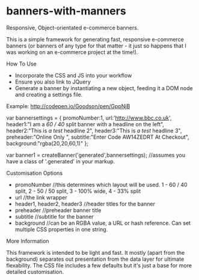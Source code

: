# banners-with-manners
Responsive, Object-orientated e-commerce banners.

This is a simple framework for generating fast, responsive e-commerce banners (or banners of any type for that matter - it just so happens that I was working on an e-commerce project at the time!).

How To Use

- Incorporate the CSS and JS into your workflow
- Ensure you also link to JQuery 
- Generate a banner by instantiating a new object, feeding it a DOM node and creating a settings file.

Example: http://codepen.io/Goodson/pen/GppNjB

var bannersettings = {
  promoNumber:1,
  url:'http://www.bbc.co.uk',
  header1:"<span>I am a </span><em>60 / 40</em> split banner with a headline on the left",
  header2:"<span>This is </span><em>a test</em> headline 2",
  header3:"<span>This is </span><em>a test</em> headline 3",
  preheader:"Online Only ",
  subtitle:"Enter Code <span>AW14ZEDRT</span> At Checkout",
  background:"rgba(20,20,60,1)"
};

var banner1 = createBanner('generated',bannersettings); //assumes you have a class of '.generated' in your markup.

Customisation Options

- promoNumber //this determines which layout will be used.  1 - 60 / 40 split, 2 - 50 / 50 split, 3 - 100% wide, 4 - 33% split
- url //the link wrapper
- header1, header2, header3 //header titles for the banner
- preheader //preheader banner title
- subtitle //subtitle for the banner
- background //can be an RGBA value, a URL or hash reference.  Can set multiple CSS properties in one string.

More Information

This framework is intended to be light and fast.  It mostly (apart from the background) separates out presentation from the data layer for ultimate flexability.  The CSS file includes a few defaults but it's just a base for more detailed customisation.


